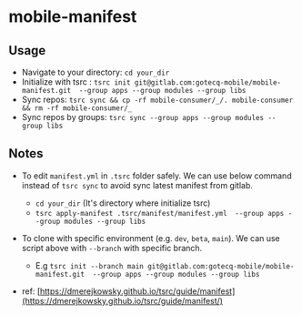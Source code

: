 # mobile-manifest

## Usage

- Navigate to your directory: `cd your_dir`
- Initialize with tsrc : `tsrc init git@gitlab.com:gotecq-mobile/mobile-manifest.git  --group apps --group modules --group libs`
- Sync repos: `tsrc sync && cp -rf mobile-consumer/_/. mobile-consumer && rm -rf mobile-consumer/_`
- Sync repos by groups: `tsrc sync --group apps --group modules --group libs`


## Notes

- To edit `manifest.yml` in `.tsrc` folder safely. We can use below command instead of `tsrc sync` to avoid sync latest manifest from gitlab.

  - `cd your_dir` (It's directory where initialize tsrc)
  - `tsrc apply-manifest .tsrc/manifest/manifest.yml  --group apps --group modules --group libs`

- To clone with specific environment (e.g. `dev`, `beta`, `main`). We can use script above with `--branch` with specific branch.
  - E.g `tsrc init --branch main git@gitlab.com:gotecq-mobile/mobile-manifest.git  --group apps --group modules --group libs`

- ref: [https://dmerejkowsky.github.io/tsrc/guide/manifest](https://dmerejkowsky.github.io/tsrc/guide/manifest/)
